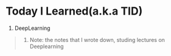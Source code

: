# Today I Learned(a.k.a TID)

1. DeepLearning
>1. Note: the notes that I wrote down, studing lectures on Deeplearning
